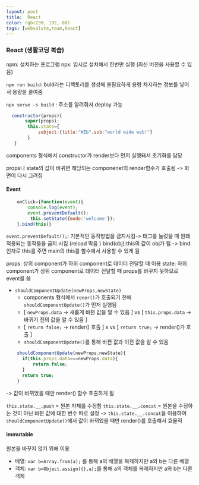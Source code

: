 ```yaml
---
layout: post
title:  React
color: rgb(239, 192, 80)
tags: [websolute,team,React]
---
```


### React (생활코딩 복습)

npm: 설치하는 프로그램
npx: 임시로 설치해서 한번만 실행 (최신 버전을 사용할 수 있음)


`npm run build`: buld라는 디렉토리를 생성해 불필요하게 용량 차지하는 정보를 넣어서 용량을 줄여줌


`npx serve -s build` : 주소를 알려줘서 deploy 가능 

```javascript
  constructor(props){
       super(props);
        this.state={
            subject:{title:"WEb",sub:"world wide web!"}
        }
   }
```
components 형식에서 constructor가 render보다 먼저 실행돼서 초기화를 담당 

props나 state의 값이 바뀌면 해당되는 componenet의 render함수가 호출됨 -> 화면이 다시 그려짐 

#### Event
```javascript
    onClick={function(event){
        console.log(event);
        event.preventDefault();
         this.setState({mode:'welcome'});
    }.bind(this)}
```
`event.preventDefault();`: 기본적인 동작방법을 금지시킴-> 태그를 눌렀을 때 원래 적용되는 동작들을 금지 시킴 (reload 막음 )
bind(obj):this의 값이 obj가 됨 -> bind 인자로 this를 주면 main의 this를 함수에서 사용할 수 있게 됨  


props: 상위 component가 하위 component로 데이터 전달할 때 이용
state: 하위 component가 상위 component로 데이터 전달할 때 props를 바꾸지 못하므로 event를 씀


- `shouldComponentUpdate(newProps,newState)`
    - components 형식에서 `rener()`가 호출되기 전에 `shouldComponentUpdate()`가 먼저 실행됨
    - [ `newProps.data` -> 새롭게 바뀐 값을 알 수 있음 ] vs [ `this.props.data` -> 바뀌기 전의 값을 알 수 있음 ]
    - [ `return false;` -> render() 호출 ] x vs  [ `return true;` -> render()가 호출 ] 
    - `shouldComponentUpdate()`를 통해 바뀐 값과 이전 값을 알 수 있음
```javascript
    shouldComponentUpdate(newProps,newState){
      if(this.props.data===newProps.data){
          return false;
      }
      return true;
    }
```
-> 값이 바뀌었을 때만 render() 함수 호출하게 됨


`this.state.__.push` = 원본 자체를 수정함
`this.state.__.concat` = 원본을 수정하는 것이 아닌 바뀐 값에 대한 변수 따로 설정 
-> `this.state.__.concat`을 이용하여  `shouldComponentUpdate()`에서 값이 바뀌었을 때만 render()를 호출해서 효율적

#### immutable
원본을 바꾸지 않기 위해 이용
- 배열: `var b=Array.from(a);` 를 통해 a의 배열을 복제하지만 a와 b는 다른 배열
- 객체: `var b=Object.assign({},a);`를 통해 a의 객체를 복제하지만 a와 b는 다른 객체
